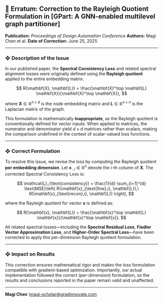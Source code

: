 ## 🔧 Erratum: Correction to the Rayleigh Quotient Formulation in \[GPart: A GNN-enabled multilevel graph partitioner\]

**Publication:** *Proceedings of Design Automation Conference*
**Authors:** Magi Chen et al.
**Date of Correction:** June 25, 2025

---

### ❖ Description of the Issue

In our published paper, the **Spectral Consistency Loss** and related spectral alignment losses were originally defined using the **Rayleigh quotient** applied to the entire embedding matrix:

$$
R(\mathbf{X}, \mathbf{L}) = \frac{\mathbf{X}^\top \mathbf{L} \mathbf{X}}{\mathbf{X}^\top \mathbf{X}},
$$

where $\mathbf{X} \in \mathbb{R}^{n \times d}$ is the node embedding matrix and $\mathbf{L} \in \mathbb{R}^{n \times n}$ is the Laplacian matrix of the graph.

This formulation is mathematically **inappropriate**, as the Rayleigh quotient is conventionally defined for vector inputs. When applied to matrices, the numerator and denominator yield $d \times d$ matrices rather than scalars, making the comparison undefined in the context of scalar-valued loss functions.

---

### ❖ Correct Formulation

To resolve this issue, we revise the loss by computing the Rayleigh quotient **per embedding dimension**. Let $\mathbf{x}_{\cdot, i} \in \mathbb{R}^n$ denote the $i$-th column of $\mathbf{X}$. The corrected Spectral Consistency Loss is:

$$
\mathcal{L}_{\text{consistency}} = \frac{1}{d} \sum_{i=1}^{d} \text{MSE}\left( R(\mathbf{x}_{\text{fine},i}, \mathbf{L}),\ R(\mathbf{x}_{\text{recon},i}, \mathbf{L}) \right),
$$

where the Rayleigh quotient for vector $\mathbf{x}$ is defined as:

$$
R(\mathbf{x}, \mathbf{L}) = \frac{\mathbf{x}^\top \mathbf{L} \mathbf{x}}{\mathbf{x}^\top \mathbf{x}}.
$$

All related spectral losses—including the **Spectral Residual Loss**, **Fiedler Vector Approximation Loss**, and **Higher-Order Spectral Loss**—have been corrected to apply this per-dimension Rayleigh quotient formulation.

---

### ❖ Impact on Results

This correction ensures mathematical rigor and makes the loss formulation compatible with gradient-based optimization. Importantly, our actual implementation followed the correct (per-dimension) formulation, so the results and conclusions reported in the paper remain valid and unaffected.

---

**Magi Chen**
\magi-scholar@gradinnovate.com 


